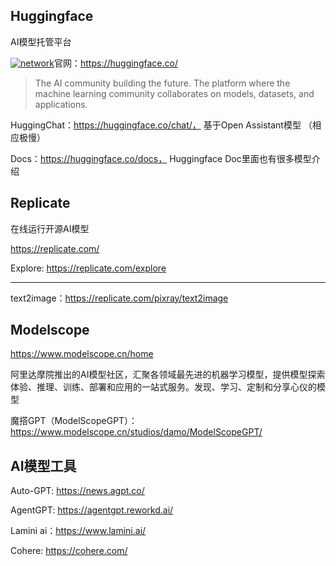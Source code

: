 ## Huggingface

AI模型托管平台

 [![network](https://gitbook07.oss-cn-hangzhou.aliyuncs.com/network.svg)](https://www.easyicon.net/language.en/1234859-network_icon.html)官网：https://huggingface.co/

> The AI community building the future.
> The platform where the machine learning community collaborates on models, datasets, and applications.

HuggingChat：https://huggingface.co/chat/， 基于Open Assistant模型 （相应极慢）

Docs：https://huggingface.co/docs， Huggingface Doc里面也有很多模型介绍

## Replicate

在线运行开源AI模型

https://replicate.com/

Explore: https://replicate.com/explore

----

text2image：https://replicate.com/pixray/text2image

## Modelscope
https://www.modelscope.cn/home

阿里达摩院推出的AI模型社区，汇聚各领域最先进的机器学习模型，提供模型探索体验、推理、训练、部署和应用的一站式服务。发现、学习、定制和分享心仪的模型

魔搭GPT（ModelScopeGPT）：https://www.modelscope.cn/studios/damo/ModelScopeGPT/

## AI模型工具

Auto-GPT:  https://news.agpt.co/

AgentGPT: https://agentgpt.reworkd.ai/

Lamini ai：https://www.lamini.ai/

Cohere: https://cohere.com/



